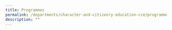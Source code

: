 ```yaml
---
title: Programmes
permalink: /departments/character-and-citizenry-education-cce/programmes/
description: ""
---
```

